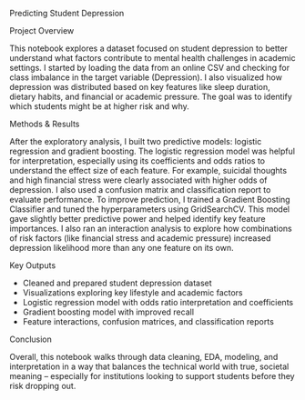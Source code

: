 Predicting Student Depression


Project Overview


This notebook explores a dataset focused on student depression to better understand what factors contribute to mental health challenges in academic settings. I started by loading the data from an online CSV and checking for class imbalance in the target variable (Depression). I also visualized how depression was distributed based on key features like sleep duration, dietary habits, and financial or academic pressure. The goal was to identify which students might be at higher risk and why.


Methods & Results

After the exploratory analysis, I built two predictive models: logistic regression and gradient boosting. The logistic regression model was helpful for interpretation, especially using its coefficients and odds ratios to understand the effect size of each feature. For example, suicidal thoughts and high financial stress were clearly associated with higher odds of depression. I also used a confusion matrix and classification report to evaluate performance.
To improve prediction, I trained a Gradient Boosting Classifier and tuned the hyperparameters using GridSearchCV. This model gave slightly better predictive power and helped identify key feature importances. I also ran an interaction analysis to explore how combinations of risk factors (like financial stress and academic pressure) increased depression likelihood more than any one feature on its own.


Key Outputs
-	Cleaned and prepared student depression dataset
-	Visualizations exploring key lifestyle and academic factors
-	Logistic regression model with odds ratio interpretation and coefficients
-	Gradient boosting model with improved recall
-	Feature interactions, confusion matrices, and classification reports


Conclusion

Overall, this notebook walks through data cleaning, EDA, modeling, and interpretation in a way that balances the technical world with true, societal meaning – especially for institutions looking to support students before they risk dropping out.
